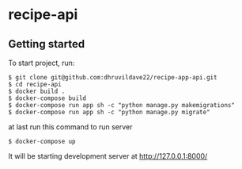 # recipe-api


## Getting started

To start project, run:

```
$ git clone git@github.com:dhruvildave22/recipe-app-api.git
$ cd recipe-api
$ docker build .
$ docker-compose build
$ docker-compose run app sh -c "python manage.py makemigrations"
$ docker-compose run app sh -c "python manage.py migrate"
```

at last run this command to run server
```
$ docker-compose up
```

It will be starting development server at http://127.0.0.1:8000/
